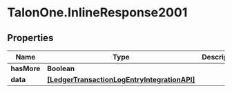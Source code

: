 # TalonOne.InlineResponse2001

## Properties

Name | Type | Description | Notes
------------ | ------------- | ------------- | -------------
**hasMore** | **Boolean** |  | 
**data** | [**[LedgerTransactionLogEntryIntegrationAPI]**](LedgerTransactionLogEntryIntegrationAPI.md) |  | 


